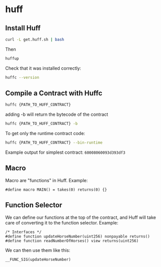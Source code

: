 # huff

## Install Huff

```bash
curl -L get.huff.sh | bash
```
Then

```bash
huffup
```
Check that it was installed correctly:

```bash
huffc --version
```

## Compile a Contract with Huffc

```bash
huffc {PATH_TO_HUFF_CONTRACT}
```

adding -b will return the bytecode of the contract

```bash
huffc {PATH_TO_HUFF_CONTRACT} -b
```

To get only the runtime contract code:

```bash
huffc {PATH_TO_HUFF_CONTRACT} --bin-runtime
```

Example output for simplest contract: `60008060093d393df3`

## Macro

Macro are "functions" in Huff. Example:

```huff
#define macro MAIN() = takes(0) returns(0) {}
```

## Function Selector

We can define our functions at the top of the contract, and Huff will take care of converting it to the function selector. 
Example:

```huff
/* Interfaces */
#define function updateHorseNumber(uint256) nonpayable returns()
#define function readNumberOfHorses() view returns(uint256)
```

We can then use them like this:

```huff
__FUNC_SIG(updateHorseNumber)
```

